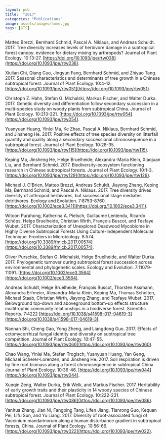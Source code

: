 ```yaml
---
layout: pub
title:  "2017"
categories: "Publications"
image: assets/images/home.jpg
tags: [GTS]
---
```

Matteo Brezzi, Bernhard Schmid, Pascal A. Niklaus, and Andreas Schuldt. 2017. Tree diversity increases levels of herbivore damage in a subtropical forest canopy: evidence for dietary mixing by arthropods? Journal of Plant Ecology. 10:13-27. [https://doi.org/10.1093/jpe/rtw038](https://doi.org/10.1093/jpe/rtw038).


Xiulian Chi, Qiang Guo, Jingyun Fang, Bernhard Schmid, and Zhiyao Tang. 2017. Seasonal characteristics and determinants of tree growth in a Chinese subtropical forest. Journal of Plant Ecology. 10:4-12. [https://doi.org/10.1093/jpe/rtw051](https://doi.org/10.1093/jpe/rtw051).


Christoph Z. Hahn, Stefan G. Michalski, Markus Fischer, and Walter Durka. 2017. Genetic diversity and differentiation follow secondary succession in a multi-species study on woody plants from subtropical China. Journal of Plant Ecology. 10:213-221. [https://doi.org/10.1093/jpe/rtw054](https://doi.org/10.1093/jpe/rtw054).


Yuanyuan Huang, Yinlei Ma, Ke Zhao, Pascal A. Niklaus, Bernhard Schmid, and Jinsheng He. 2017. Positive effects of tree species diversity on litterfall quantity and quality along a secondary successional chronosequence in a subtropical forest. Journal of Plant Ecology. 10:28-35. [https://doi.org/10.1093/jpe/rtw115](https://doi.org/10.1093/jpe/rtw115).


Keping Ma, Jinsheng He, Helge Bruelheide, Alexandra-Maria Klein, Xiaojuan Liu, and Bernhard Schmid. 2017. Biodiversity-ecosystem functioning research in Chinese subtropical forests. Journal of Plant Ecology. 10:1-3. [https://doi.org/10.1093/jpe/rtw129](https://doi.org/10.1093/jpe/rtw129).


Michael J. O'Brien, Matteo Brezzi, Andreas Schuldt, Jiayong Zhang, Keping Ma, Bernhard Schmid, and Pascal A. Niklaus. 2017. Tree diversity drives diversity of arthropod herbivores, but successional stage mediates detritivores. Ecology and Evolution. 7:8753-8760. [https://doi.org/10.1002/ece3.3411](https://doi.org/10.1002/ece3.3411).


Witoon Purahong, Katherina A. Pietsch, Guillaume Lentendu, Ricardo Schöps, Helge Bruelheide, Christian Wirth, François Buscot, and Tesfaye Wubet. 2017. Characterization of Unexplored Deadwood Mycobiome in Highly Diverse Subtropical Forests Using Culture-independent Molecular Technique. Frontiers in Microbiology. 8:574. [https://doi.org/10.3389/fmicb.2017.00574](https://doi.org/10.3389/fmicb.2017.00574).


Oliver Purschke, Stefan G. Michalski, Helge Bruelheide, and Walter Durka. 2017. Phylogenetic turnover during subtropical forest succession across environmental and phylogenetic scales. Ecology and Evolution. 7:11079-11091. [https://doi.org/10.1002/ece3.3564](https://doi.org/10.1002/ece3.3564).


Andreas Schuldt, Helge Bruelheide, François Buscot, Thorsten Assmann, Alexandra Erfmeier, Alexandra-Maria Klein, Keping Ma, Thomas Scholten, Michael Staab, Christian Wirth, Jiayong Zhang, and Tesfaye Wubet. 2017. Belowground top-down and aboveground bottom-up effects structure multitrophic community relationships in a biodiverse forest. Scientific Reports. 7:4222 [https://doi.org/10.1038/s41598-017-04619-3](https://doi.org/10.1038/s41598-017-04619-3).


Nannan Shi, Cheng Gao, Yong Zheng, and Liangdong Guo. 2017. Effects of ectomycorrhizal fungal identity and diversity on subtropical tree competition. Journal of Plant Ecology. 10:47-55. [https://doi.org/10.1093/jpe/rtw060](https://doi.org/10.1093/jpe/rtw060).


Chao Wang, Yinlei Ma, Stefan Trogisch, Yuanyuan Huang, Yan Geng, Michael Scherer-Lorenzen, and Jinsheng He. 2017. Soil respiration is driven by fine root biomass along a forest chronosequence in subtropical China. Journal of Plant Ecology. 10:36-46. [https://doi.org/10.1093/jpe/rtw044](https://doi.org/10.1093/jpe/rtw044).


Xueqin Zeng, Walter Durka, Erik Welk, and Markus Fischer. 2017. Heritability of early growth traits and their plasticity in 14 woody species of Chinese subtropical forest. Journal of Plant Ecology. 10:222-231. [https://doi.org/10.1093/jpe/rtw086](https://doi.org/10.1093/jpe/rtw086).


Yanhua Zhang, Jian Ni, Fangping Tang, Lifen Jiang, Tianrong Guo, Kequan Pei, Lifu Sun, and Yu Liang. 2017. Diversity of root-associated fungi of Vaccinium mandarinorum along a human disturbance gradient in subtropical forests, China. Journal of Plant Ecology. 10:56-66. [https://doi.org/10.1093/jpe/rtw022](https://doi.org/10.1093/jpe/rtw022).

